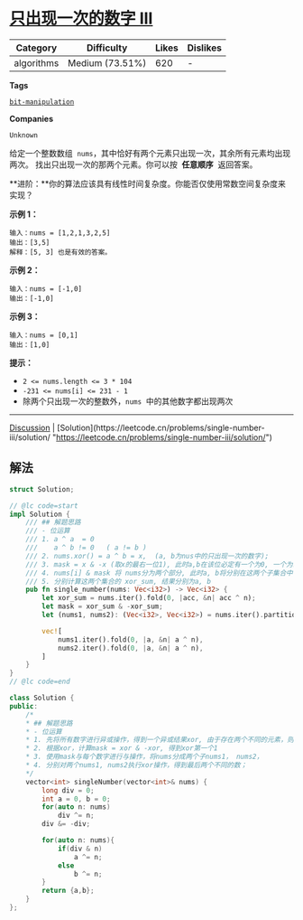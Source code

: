 # [只出现一次的数字 III](https://leetcode.cn/problems/single-number-iii/description/ "https://leetcode.cn/problems/single-number-iii/description/")

| Category   | Difficulty      | Likes | Dislikes |
| ---------- | --------------- | ----- | -------- |
| algorithms | Medium (73.51%) | 620   | -        |

**Tags**

[`bit-manipulation`](https://leetcode.com/tag/bit-manipulation "https://leetcode.com/tag/bit-manipulation")

**Companies**

`Unknown`

给定一个整数数组  `nums`，其中恰好有两个元素只出现一次，其余所有元素均出现两次。 找出只出现一次的那两个元素。你可以按  **任意顺序**  返回答案。

**进阶：**你的算法应该具有线性时间复杂度。你能否仅使用常数空间复杂度来实现？

**示例 1：**

```
输入：nums = [1,2,1,3,2,5]
输出：[3,5]
解释：[5, 3] 也是有效的答案。
```

**示例 2：**

```
输入：nums = [-1,0]
输出：[-1,0]
```

**示例 3：**

```
输入：nums = [0,1]
输出：[1,0]
```

**提示：**

- `2 <= nums.length <= 3 * 104`
- `-231 <= nums[i] <= 231 - 1`
- 除两个只出现一次的整数外，`nums`  中的其他数字都出现两次

---

[Discussion](https://leetcode.cn/problems/single-number-iii/comments/ "https://leetcode.cn/problems/single-number-iii/comments/") | [Solution](https://leetcode.cn/problems/single-number-iii/solution/ "https://leetcode.cn/problems/single-number-iii/solution/")

## 解法

```rust
struct Solution;

// @lc code=start
impl Solution {
    /// ## 解题思路
    /// - 位运算
    /// 1. a ^ a  = 0
    ///    a ^ b != 0   ( a != b )
    /// 2. nums.xor() = a ^ b = x,  (a, b为nus中的只出现一次的数字);
    /// 3. mask = x & -x (取x的最右一位1), 此时a,b在该位必定有一个为0, 一个为1;
    /// 4. nums[i] & mask 将 nums分为两个部分, 此时a, b将分别在这两个子集合中;
    /// 5. 分别计算这两个集合的 xor_sum, 结果分别为a, b
    pub fn single_number(nums: Vec<i32>) -> Vec<i32> {
        let xor_sum = nums.iter().fold(0, |acc, &n| acc ^ n);
        let mask = xor_sum & -xor_sum;
        let (nums1, nums2): (Vec<i32>, Vec<i32>) = nums.iter().partition(|&n| n & mask == 0);

        vec![
            nums1.iter().fold(0, |a, &n| a ^ n),
            nums2.iter().fold(0, |a, &n| a ^ n),
        ]
    }
}
// @lc code=end

```

```cpp
class Solution {
public:
    /*
    * ## 解题思路
    * - 位运算
    * 1. 先将所有数字进行异或操作，得到一个异或结果xor, 由于存在两个不同的元素，则xor必不为0；
    * 2. 根据xor，计算mask = xor & -xor, 得到xor第一个1
    * 3. 使用mask与每个数字进行与操作，将nums分成两个子nums1， nums2，
    * 4. 分别对两个nums1, nums2执行xor操作，得到最后两个不同的数；
    */
    vector<int> singleNumber(vector<int>& nums) {
        long div = 0;
        int a = 0, b = 0;
        for(auto n: nums)
            div ^= n;
        div &= -div;

        for(auto n: nums){
            if(div & n)
                a ^= n;
            else
                b ^= n;
        }
        return {a,b};
    }
};
```
